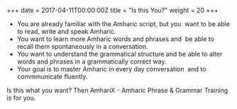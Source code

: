 +++
date = 2017-04-11T00:00:00Z
title = "Is this You?"
weight = 20
+++

- You are already familiar with the Amharic script, but you  want to be able to read, write and speak Amharic.
- You want to learn more Amharic words and phrases and  be able to recall them spontaneously in a conversation.
- You want to understand the grammatical structure and be able to alter words and phrases in a grammatically correct way.
- Your goal is to master Amharic in every day conversation  and to commmunicate fluently.

Is this what you want?
Then AmhariX - Amharic Phrase & Grammar Training is for you.
